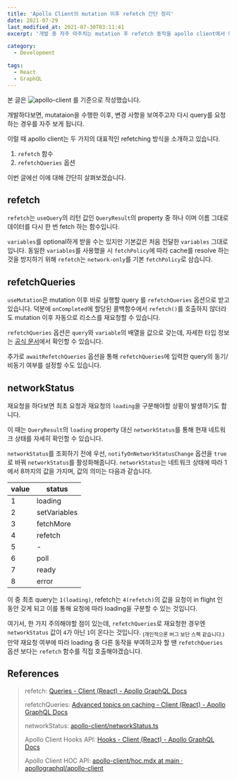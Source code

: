 ```yaml
---
title: 'Apollo Client의 mutation 이후 refetch 간단 정리'
date: 2021-07-29
last_modified_at: 2021-07-30T03:11:41
excerpt: '개발 중 자주 마주치는 mutation 후 refetch 동작을 apollo client에서 어떤 식으로 제공하고 있는지 간단하게 알아보겠습니다.'

category:
  - Development

tags:
  - React
  - GraphQL
---
```


본 글은 ![apollo-client](http://img.shields.io/static/v1?label=@apollo/client&message=3.3.11&logo=apollographql&style=flat&color=311C87) 를 기준으로 작성했습니다.

개발하다보면, mutataion을 수행한 이후, 변경 사항을 보여주고자 다시 query를 요청하는 경우를 자주 보게 됩니다.

이럴 때 apollo client는 두 가지의 대표적인 refetching 방식을 소개하고 있습니다.

1. `refetch` 함수
1. `refetchQueries` 옵션

이번 글에선 이에 대해 간단히 살펴보겠습니다.



## refetch
`refetch`는 `useQuery`의 리턴 값인 `QueryResult`의 property 중 하나 이며 이름 그대로 데이터를 다시 한 번 fetch 하는 함수입니다.

`variables`를 optional하게 받을 수는 있지만 기본값은 처음 전달한 `variables` 그대로 입니다.
동일한 `variables`를 사용했을 시 `fetchPolicy`에 따라 cache를 resolve 하는 것을 방지하기 위해 `refetch`는 `network-only`를 기본 `fetchPolicy`로 삼습니다.



## refetchQueries
`useMutation`은 mutation 이후 바로 실행할 query 를 `refetchQueries` 옵션으로 받고 있습니다.
덕분에 `onCompleted`에 할당된 콜백함수에서 `refetch()`를 호출하지 않더라도 mutation 이후 자동으로 리소스를 재요청할 수 있습니다.

`refetchQueries` 옵션은 `query`와 `variable`의 배열을 값으로 갖는데, 자세한 타입 정보는 [공식 문서](https://www.apollographql.com/docs/react/api/react/hooks/#params-2)에서 확인할 수 있습니다.

추가로 `awaitRefetchQueries` 옵션을 통해 `refetchQueries`에 입력한 query의 동기/비동기 여부를 설정할 수도 있습니다.



## networkStatus
재요청을 하다보면 최초 요청과 재요청의 `loading`을 구분해야할 상황이 발생하기도 합니다.

이 때는 `QueryResult`의 `loading` property 대신 `networkStatus`를 통해 현재 네트워크 상태를 자세히 확인할 수 있습니다.

`networkStatus`를 조회하기 전에 우선, `notifyOnNetworkStatusChange` 옵션을 `true`로 바꿔 `networkStatus`를 활성화해줍니다.
`networkStatus`는 네트워크 상태에 따라 1에서 8까지의 값을 가지며, 값의 의미는 다음과 같습니다.

| value | status |
|-------|-------|
| 1 | loading |
| 2 | setVariables |
| 3 | fetchMore |
| 4 | refetch |
| 5 | - |
| 6 | poll |
| 7 | ready |
| 8 | error |


이 중 최초 query는 `1(loading)`, refetch는 `4(refetch)`의 값을 요청이 in flight 인 동안 갖게 되고 이를 통해 요청에 따라 loading을 구분할 수 있는 것입니다.

여기서, 한 가지 주의해야할 점이 있는데, `refetchQueries`로 재요청한 경우엔 `networkStatus` 값이 `4`가 아닌 `1`이 온다는 것입니다.
<sub>(개인적으론 버그 보단 스펙 같습니다.)</sub>
만약 재요청 여부에 따라 loading 중 다른 동작을 부여하고자 할 땐 `refetchQueries` 옵션 보다는 `refetch` 함수를 직접 호출해야겠습니다.

## References
> refetch: [Queries - Client (React) - Apollo GraphQL Docs](https://www.apollographql.com/docs/react/data/queries/#refetching)
> 
> refetchQueries: [Advanced topics on caching - Client (React) - Apollo GraphQL Docs](https://www.apollographql.com/docs/react/caching/advanced-topics/#refetching-queries-after-a-mutation)
>
> networkStatus: [apollo-client/networkStatus.ts](https://github.com/apollographql/apollo-client/blob/d96f4578f89b933c281bb775a39503f6cdb59ee8/src/core/networkStatus.ts#L4)
>
> Apollo Client Hooks API: [Hooks - Client (React) - Apollo GraphQL Docs](https://www.apollographql.com/docs/react/api/react/hooks)
>
> Apollo Client HOC API: [apollo-client/hoc.mdx at main · apollographql/apollo-client](https://github.com/apollographql/apollo-client/blob/main/docs/source/api/react/hoc.mdx#datanetworkstatus)